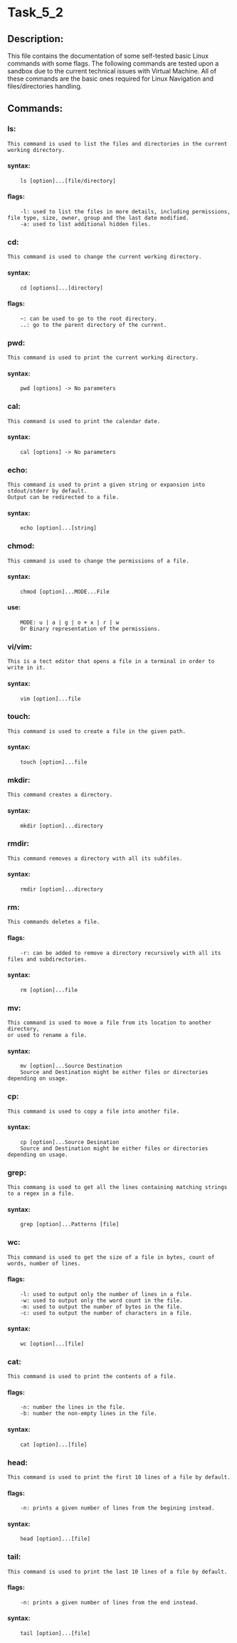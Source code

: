# Task_5_2
## Description:
This file contains the documentation of some self-tested basic Linux commands with some flags.
The following commands are tested upon a sandbox due to the current technical issues with Virtual Machine.
All of these commands are the basic ones required for Linux Navigation and files/directories handling.

## Commands:
### ls:
	This command is used to list the files and directories in the current working directory.
####	syntax:
		ls [option]...[file/directory]
####	flags:
		-l: used to list the files in more details, including permissions, file type, size, owner, group and the last date modified.
		-a: used to list additional hidden files.

### cd: 
	This command is used to change the current working directory.
####	syntax:
		cd [options]...[directory]
####	flags:
		~: can be used to go to the root directory.
		..: go to the parent directory of the current.

### pwd:
	This command is used to print the current working directory.
####	syntax:
		pwd [options] -> No parameters

### cal:
	This command is used to print the calendar date.
####	syntax:
		cal [options] -> No parameters

### echo:
	This command is used to print a given string or expansion into stdout/stderr by default.
	Output can be redirected to a file.
####	syntax:
		echo [option]...[string]

### chmod:
	This command is used to change the permissions of a file.
####	syntax:
		chmod [option]...MODE...File
####	use:
		MODE: u | a | g | o + x | r | w
		Or Binary representation of the permissions.

### vi/vim:
	This is a tect editor that opens a file in a terminal in order to write in it.
####	syntax:
		vim [option]...file

### touch:
	This command is used to create a file in the given path.
####	syntax:
		touch [option]...file

### mkdir:
	This command creates a directory.
####	syntax:
		mkdir [option]...directory

### rmdir:
	This command removes a directory with all its subfiles.
####	syntax:
		rmdir [option]...directory

### rm:
	This commands deletes a file.
####	flags:
		-r: can be added to remove a directory recursively with all its files and subdirectories.
####	syntax:
		rm [option]...file

### mv:
	This command is used to move a file from its location to another directory,
	or used to rename a file.
####	syntax:
		mv [option]...Source Destination
		Source and Destination might be either files or directories depending on usage.

### cp:
	This command is used to copy a file into another file.
####	syntax:
		cp [option]...Source Desination
		Source and Destination might be either files or directories depending on usage.

### grep:
	This commang is used to get all the lines containing matching strings to a regex in a file.
####	syntax:
		grep [option]...Patterns [file]

### wc:
	This command is used to get the size of a file in bytes, count of words, number of lines.
####	flags:
		-l: used to output only the number of lines in a file.
		-w: used to output only the word count in the file.
		-m: used to output the number of bytes in the file.
		-c: used to output the number of characters in a file.
####	syntax:
		wc [option]...[file]

### cat:
	This command is used to print the contents of a file.
####	flags:
		-n: number the lines in the file.
		-b: number the non-empty lines in the file.
####	syntax:
		cat [option]...[file]

### head:
	This command is used to print the first 10 lines of a file by default.
####	flags:
		-n: prints a given number of lines from the begining instead.
####	syntax:
		head [option]...[file]

### tail:
	This command is used to print the last 10 lines of a file by default.
####	flags:
		-n: prints a given number of lines from the end instead.
####	syntax:
		tail [option]...[file]
